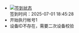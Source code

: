 - [![签到状态](https://github.com/womade/Cloud189-Actions/actions/workflows/main.yml/badge.svg?branch=main)](https://github.com/womade/Cloud189-Actions/actions/workflows/main.yml) <br> 签到时间：2025-07-01 18:45:28
- 开始执行帐号1
- 设备ID不存在，需要二次设备校验
